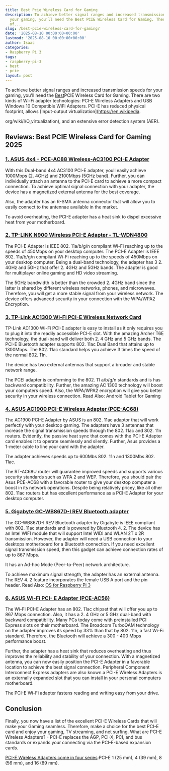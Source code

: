 ```yaml
---
title: Best Pcie Wireless Card for Gaming
description: To achieve better signal ranges and increased transmission speeds for
  your gaming, you'll need the Best PCIE Wireless Card for Gaming. There are two kinds
  of...
slug: /best-pcie-wireless-card-for-gaming/
date: '2025-08-10 00:00:00+00:00'
lastmod: '2025-08-10 00:00:00+00:00'
author: Isaac
categories:
- Raspberry Pi 3
tags:
- raspberry-pi-3
- best
- pcie
layout: post
---
```

To achieve better signal ranges and increased transmission speeds for your gaming, you'll need the [Best](https://pestpolicy.com/best-raspberry-pi-3-starter-kits/)PCIE Wireless Card for Gaming. There are two kinds of Wi-Fi adapter technologies: PCI-E Wireless Adapters and USB Windows 10 Compatible WiFi Adapters. PCI-E has reduced physical footprint, allows [Input-output virtualization](https://en.wikipedia.

org/wiki/I/O_virtualization), and an extensive error detection system (AER).

##  Reviews: Best PCIE Wireless Card for Gaming 2025

###  [1. ASUS 4x4 - PCE-AC88 Wireless-AC3100 PCI-E Adapter](https://www.amazon.com/dp/B01H9QMOMY/?tag=p-policy-20)

With this Dual-band 4x4 AC3100 PCI-E adapter, youll easily achieve 1000Mbps (2. 4GHz) and 2100Mbps (5GHz band). Further, you can individually attach an antenna to the PCI-E card to achieve a more compact connection. To achieve optimal signal connection with your adapter, the device has a magnetized external antenna for the best coverage.

Also, the adapter has an R-SMA antenna connector that will allow you to easily connect to the antennae available in the market.

To avoid overheating, the PCI-E adapter has a heat sink to dispel excessive heat from your motherboard.

###  [2. TP-LINK N900 Wireless  PCI-E Adapter - TL-WDN4800](https://www.amazon.com/dp/B007GMPZ0A/?tag=p-policy-20)

The PCI-E Adapter is IEEE 802. 11a/b/g/n compliant Wi-Fi reaching up to the speeds of 450Mbps on your desktop computer. The PCI-E Adapter is IEEE 802. 11a/b/g/n compliant Wi-Fi reaching up to the speeds of 450Mbps on your desktop computer. Being a dual-band technology, the adapter has 3 2. 4GHz and 5GHz that offer 2. 4GHz and 5GHz bands. The adapter is good for multiplayer online gaming and HD video streaming.

The 5GHz bandwidth is better than the crowded 2. 4GHz band since the latter is shared by different wireless networks, phones, and microwaves. Therefore, you will get a more stable signal from your wireless network. The device offers advanced security in your connection with the WPA/WPA2 Encryption.

###  [3. TP-Link AC1300 Wi-Fi PCI-E Wireless Network Card](https://www.amazon.com/dp/B016K0896K/?tag=p-policy-20)

TP-Link AC1300 Wi-Fi PCI-E adapter is easy to install as it only requires you to plug it into the readily accessible PCI-E slot. With the amazing Archer T6E technology, the dual-band will deliver both 2. 4 GHz and 5 GHz bands. The PCI-E Bluetooth adapter supports 802. 11ac Dual Band that attains up to 1300Mbps. The 802. 11ac standard helps you achieve 3 times the speed of the normal 802. 11n.

The device has two external antennas that support a broader and stable network range.

The PCEI adapter is conforming to the 802. 11 a/b/g/n standards and is has backward compatibility. Further, the amazing AC 1300 technology will boost your computers speed. Also, the WPA/WPA2 encryption will give you better security in your wireless connection. Read Also: Android Tablet for Gaming

###  [4. ASUS AC1900 PCI-E Wireless Adapter (PCE-AC68)](https://www.amazon.com/dp/B00F42V83C/?tag=p-policy-20)

The AC1900 PCI-E Adapter by ASUS is an 802. 11ac adaptor that will work perfectly with your desktop gaming. The adapters have 3 antennas that increase the signal transmission speeds through the 802. 11ac and 802. 11n routers. Evidently, the passive heat sync that comes with the PCI-E Adapter card enables it to operate seamlessly and silently. Further, Asus provides a 1-meter cable to line your card with the adapter.

The adapter achieves speeds up to 600Mbs 802. 11n and 1300Mbs 802. 11ac.

The RT-AC68U router will guarantee improved speeds and supports various security standards such as WPA 2 and WEP. Therefore, you should pair the Asus PCE-AC68 with a favorable router to give your desktop computer a boost in its network operations. Despite being relatively pricey, like all other 802. 11ac routers but has excellent performance as a PCI-E Adapter for your desktop computer.

###  [5. Gigabyte GC-WB867D-I REV Bluetooth adapter](https://www.amazon.com/dp/B00HF8K0O6/?tag=p-policy-20)

The GC-WB867D-I REV Bluetooth adapter by Gigabyte is IEEE compliant with 802. 11ac standards and is powered by Bluetooth 4. 2. The device has an Intel WIFI module that will support Intel WIDI and WLAN 2T x 2R transmission. However, the adapter will need a USB connection to your desktops motherboard for a Bluetooth connection. If you need excellent signal transmission speed, then this gadget can achieve connection rates of up to 867 Mbps.

It has an Ad-hoc Mode (Peer-to-Peer) network architecture.

To achieve maximum signal strength, the adapter has an external antenna. The REV 4. 2 feature incorporates the female USB A port and the pin header. Read Also: [OS for Raspberry Pi 3](https://pestpolicy.com/best-os-for-raspberry-pi-3/)

###  [6. ASUS Wi-Fi PCI- E Adapter (PCE-AC56)](https://www.amazon.com/dp/B00JNA337K/?tag=p-policy-20)

The Wi-Fi PCI-E Adapter has an 802. 11ac chipset that will offer you up to 867 Mbps connection. Also, it has a 2. 4 GHz or 5 GHz dual-band with backward compatibility. Many PCs today come with preinstalled PCI Express slots on their motherboard. The Broadcom TurboQAM technology on the adapter improves its speed by 33% than that by 802. 11n, a fast Wi-Fi standard. Therefore, the Bluetooth will achieve a 300 - 400 Mbps performance boost.

Further, the adapter has a heat sink that reduces overheating and thus improves the reliability and stability of your connection. With a magnetized antenna, you can now easily position the PCI-E Adapter in a favorable location to achieve the best signal connection. Peripheral Component Interconnect Express adapters are also known a PCI-E Wireless Adapters is an externally expanded slot that you can install in your personal computers motherboard.

The PCI-E Wi-Fi adapter fastens reading and writing easy from your drive.

##  Conclusion

Finally, you now have a list of the excellent PCI-E Wireless Cards that will make your Gaming seamless. Therefore, make a choice for the best PCI-E card and enjoy your gaming, TV streaming, and net surfing. What are PCI-E Wireless Adapters? - PCI-E replaces the AGP, PCI-X, PCI, and bus standards or expands your connecting via the PCI-E-based expansion cards.

[PCI-E Wireless Adapters come in four series](https://en.wikipedia.org/wiki/PCI_Express):PCI-E 1 (25 mm), 4 (39 mm), 8 (56 mm), and 16 (89 mm).